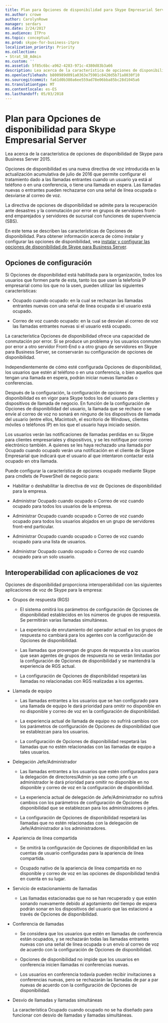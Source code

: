 ```yaml
---
title: Plan para Opciones de disponibilidad para Skype Empresarial Server
ms.author: crowe
author: CarolynRowe
manager: serdars
ms.date: 2/24/2017
ms.audience: ITPro
ms.topic: conceptual
ms.prod: skype-for-business-itpro
localization_priority: Priority
ms.collection:
- Strat_SB_Admin
ms.custom: ''
ms.assetid: 5f85c6bc-a962-4283-971c-4380d83b3a66
description: Lea acerca de la característica de opciones de disponibilidad de Skype para Business Server 2015.
ms.openlocfilehash: b800989d091a0363e75901c8420d5b71a8030f10
ms.sourcegitcommit: fa61d0b380a6ee559ad78e06bba85bc28d1045a6
ms.translationtype: MT
ms.contentlocale: es-ES
ms.lasthandoff: 05/03/2018
---
```

# <a name="plan-for-busy-options-for-skype-for-business-server"></a>Plan para Opciones de disponibilidad para Skype Empresarial Server
 
Lea acerca de la característica de opciones de disponibilidad de Skype para Business Server 2015.
  
Opciones de disponibilidad es una nueva directiva de voz introducida en la actualización acumulativa de julio de 2016 que permite configurar el tratamiento dado a las llamadas entrantes cuando un usuario ya está al teléfono o en una conferencia, o tiene una llamada en espera. Las llamadas nuevas o entrantes pueden rechazarse con una señal de línea ocupada o desviarse al correo de voz. 
  
La directiva de opciones de disponibilidad se admite para la recuperación ante desastres y la conmutación por error en grupos de servidores front-end emparejados y servidores de sucursal con funciones de supervivencia (SBS).
  
En este tema se describen las características de Opciones de disponibilidad. Para obtener información acerca de cómo instalar y configurar las opciones de disponibilidad, vea [instalar y configurar las opciones de disponibilidad de Skype para Business Server](../../deploy/deploy-enterprise-voice/install-and-configure-busy-options.md).
  
## <a name="configuration-options"></a>Opciones de configuración

Si Opciones de disponibilidad está habilitada para la organización, todos los usuarios que formen parte de esta, tanto los que usen la telefonía IP empresarial como los que no la usen, pueden utilizar las siguientes características:
  
- Ocupado cuando ocupado: en la cual se rechazan las llamadas entrantes nuevas con una señal de línea ocupada si el usuario está ocupado.
    
- Correo de voz cuando ocupado: en la cual se desvían al correo de voz las llamadas entrantes nuevas si el usuario está ocupado.
    
La característica Opciones de disponibilidad ofrece una capacidad de conmutación por error. Si se produce un problema y los usuarios conmuten por error a otro servidor Front-End o a otro grupo de servidores en Skype para Business Server, se conservarán su configuración de opciones de disponibilidad.
  
Independientemente de cómo esté configurada Opciones de disponibilidad, los usuarios que estén al teléfono o en una conferencia, o bien aquellos que tengan una llamada en espera, podrán iniciar nuevas llamadas o conferencias.   
  
Después de la configuración, la configuración de opciones de disponibilidad es en vigor para Skype todos los del usuario para clientes y dispositivos de llamada de negocio. En función de la configuración de Opciones de disponibilidad del usuario, la llamada que se rechace o se envíe al correo de voz no sonará en ninguno de los dispositivos de llamada del usuario (entre ellos, Macintosh, el escritorio de Windows, clientes móviles o teléfonos IP) en los que el usuario haya iniciado sesión. 
  
Los usuarios verán las notificaciones de llamadas perdidas en su Skype para clientes empresariales y dispositivos, y se les notifique por correo electrónico también. A quienes se les haya rechazado una llamada por Ocupado cuando ocupado verán una notificación en el cliente de Skype Empresarial que indicará que el usuario al que intentaron contactar está ocupado en otra llamada.
  
Puede configurar la característica de opciones ocupado mediante Skype para cmdlets de PowerShell de negocio para:
  
- Habilitar o deshabilitar la directiva de voz de Opciones de disponibilidad para la empresa.
    
- Administrar Ocupado cuando ocupado o Correo de voz cuando ocupado para todos los usuarios de la empresa.
    
- Administrar Ocupado cuando ocupado o Correo de voz cuando ocupado para todos los usuarios alojados en un grupo de servidores front-end particular.
    
- Administrar Ocupado cuando ocupado o Correo de voz cuando ocupado para una lista de usuarios.
    
- Administrar Ocupado cuando ocupado o Correo de voz cuando ocupado para un solo usuario.
    
## <a name="interoperability-with-voice-applications"></a>Interoperabilidad con aplicaciones de voz

Opciones de disponibilidad proporciona interoperabilidad con las siguientes aplicaciones de voz de Skype para la empresa:
  
- Grupos de respuesta (RGS)
    
  - El sistema omitirá los parámetros de configuración de Opciones de disponibilidad establecidos en los números de grupos de respuesta. Se permitirán varias llamadas simultáneas.  
    
  - La experiencia de enrutamiento del operador actual en los grupos de respuesta no cambiará para los agentes con la configuración de Opciones de disponibilidad.
    
  - Las llamadas que provengan de grupos de respuesta a los usuarios que sean agentes de grupos de respuesta no se verán limitadas por la configuración de Opciones de disponibilidad y se mantendrá la experiencia de RGS actual.
    
  - La configuración de Opciones de disponibilidad respetará las llamadas no relacionadas con RGS realizadas a los agentes.
    
- Llamada de equipo
    
  - Las llamadas entrantes a los usuarios que se han configurado para una llamada de equipo le dará prioridad para omitir no disponible en no disponible y correo de voz en la configuración de disponibilidad.
    
  - La experiencia actual de llamada de equipo no sufrirá cambios con los parámetros de configuración de Opciones de disponibilidad que se establezcan para los usuarios.
    
  - La configuración de Opciones de disponibilidad respetará las llamadas que no estén relacionadas con las llamadas de equipo a tales usuarios.
    
- Delegación Jefe/Administrador  
    
  - Las llamadas entrantes a los usuarios que estén configurados para la delegación de directores/Admin ya sea como jefe o un administrador le dará prioridad para omitir no disponible en no disponible y correo de voz en la configuración de disponibilidad.
    
  - La experiencia actual de delegación de Jefe/Administrador no sufrirá cambios con los parámetros de configuración de Opciones de disponibilidad que se establezcan para los administradores o jefes.
    
  - La configuración de Opciones de disponibilidad respetará las llamadas que no estén relacionadas con la delegación de Jefe/Administrador a los administradores.
    
- Apariencia de línea compartida    
    
  - Se omitirá la configuración de Opciones de disponibilidad en las cuentas de usuario configuradas para la apariencia de línea compartida.  
    
  - Ocupado nativo de la apariencia de línea compartida en no disponible y correo de voz en las opciones de disponibilidad tendrá en cuenta en su lugar.
    
- Servicio de estacionamiento de llamadas  
    
  - Las llamadas estacionadas que no se han recuperado y que estén sonando nuevamente debido al agotamiento del tiempo de espera podrán sonar en los dispositivos del usuario que las estacionó a través de Opciones de disponibilidad.  
    
- Conferencia de llamadas
    
  - Se considera que los usuarios que estén en llamadas de conferencia están ocupados, y se rechazarán todas las llamadas entrantes nuevas con una señal de línea ocupada o un envío al correo de voz de acuerdo con la configuración de Opciones de disponibilidad.
    
  - Opciones de disponibilidad no impide que los usuarios en conferencia inicien llamadas ni conferencias nuevas.
    
  - Los usuarios en conferencia todavía pueden recibir invitaciones a conferencias nuevas, pero se rechazarán las llamadas de par a par nuevas de acuerdo con la configuración de Opciones de disponibilidad.
    
- Desvío de llamadas y llamadas simultáneas
    
    La característica Ocupado cuando ocupado no se ha diseñado para funcionar con desvío de llamadas y llamadas simultáneas.
    

